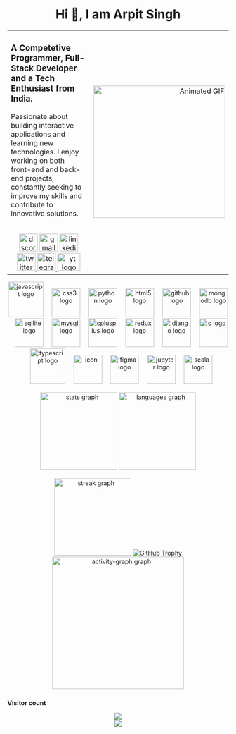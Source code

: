 <h1 align="center">Hi 👋, I am Arpit Singh</h1>
<table style="width: 100%;">
  <tr>
    <td style="vertical-align: top; width: 50%;">
      <h3>A Competetive Programmer, Full-Stack Developer and a Tech Enthusiast from India.</h3>
      <p>
        Passionate about building interactive applications and learning new technologies. 
        I enjoy working on both front-end and back-end projects, constantly seeking to improve my skills 
        and contribute to innovative solutions. 
      </p>
      <br/>
<div align="center">
  <a href="https://discord.com/users/arpit7195" target="_blank">
    <img src="https://raw.githubusercontent.com/maurodesouza/profile-readme-generator/master/src/assets/icons/social/discord/default.svg" width="42" height="40" alt="discord logo" />
  </a>
  <a href="mailto:adoranto737@gmail.com" target="_blank">
    <img src="https://raw.githubusercontent.com/maurodesouza/profile-readme-generator/master/src/assets/icons/social/gmail/default.svg" width="42" height="40" alt="gmail logo" />
  </a>
  <a href="https://www.linkedin.com/in/arpit-singh-1a857b2a9" target="_blank">
    <img src="https://raw.githubusercontent.com/maurodesouza/profile-readme-generator/master/src/assets/icons/social/linkedin/default.svg" width="42" height="40" alt="linkedin logo" />
  </a>
  <a href="https://x.com/ARPITSI03544750" target="_blank">
    <img src="https://raw.githubusercontent.com/maurodesouza/profile-readme-generator/master/src/assets/icons/social/twitter/default.svg" width="42" height="40" alt="twitter logo" />
  </a>
  <a href="https://t.me/ADORANRO" target="_blank">
    <img src="https://cdn-icons-png.flaticon.com/512/2111/2111646.png" width="42" height="40" alt="telegram logo" />
  </a>
  <a href="https://www.youtube.com/@weyar737" target="_blank">
    <img src="https://raw.githubusercontent.com/maurodesouza/profile-readme-generator/master/src/assets/icons/social/youtube/default.svg" width="52" height="40" alt="yt logo" />
  </a>
</div>
    </td>
    <td style="text-align: right; width: 50%;">
      <img src="https://github.com/MishraShardendu22/MishraShardendu22/raw/main/giphy.gif" alt="Animated GIF" width="300"/>
    </td>
  </tr>
</table>

<div align="center">
  <img src="https://techstack-generator.vercel.app/js-icon.svg"  width="80" height="80" alt="javascript logo"  />
  <img width="11" />
  <img src="https://skillicons.dev/icons?i=css" width="65" height="65" alt="css3 logo"  />
  <img width="11" />
  <img src="https://techstack-generator.vercel.app/python-icon.svg" width="65" height="65" alt="python logo"  />
  <img width="11" />
  <img src="https://skillicons.dev/icons?i=html" width="65" height="65" alt="html5 logo"  />
  <img width="11" />
  <img src="https://techstack-generator.vercel.app/github-icon.svg" width="65" height="65" alt="github logo"  />
  <img width="11" />
  <img src="https://skillicons.dev/icons?i=mongodb" width="65" height="65" alt="mongodb logo"  />
  <img width="11" />
  <img src="https://cdn.jsdelivr.net/gh/devicons/devicon/icons/sqlite/sqlite-original.svg" width="65" height="65" alt="sqllite logo"  />
  <img width="11" />
  <img src="https://techstack-generator.vercel.app/mysql-icon.svg" width="65" height="65" alt="mysql logo"  />
  <img width="11" />
  <img src="https://techstack-generator.vercel.app/cpp-icon.svg" width="65" height="65" alt="cplusplus logo"  />
  <img width="11" />
  <img src="https://techstack-generator.vercel.app/redux-icon.svg" width="65" height="65" alt="redux logo"  />
  <img width="11" />
  <img src="https://techstack-generator.vercel.app/django-icon.svg" width="65" height="65" alt="django logo"  />
  <img width="11" />
  <img src="https://cdn.jsdelivr.net/gh/devicons/devicon/icons/c/c-original.svg" width="65" height="65" alt="c logo"  />
  <img width="11" />
  <img src="https://techstack-generator.vercel.app/ts-icon.svg" width="80" height="80" alt="typescript logo"  />
  <img width="11" />
  <img src="https://techstack-generator.vercel.app/react-icon.svg" alt="icon" width="65" height="65" alt="react logo"  />
  <img width="11" />
  <img src="https://cdn.jsdelivr.net/gh/devicons/devicon/icons/figma/figma-original.svg" width="65" height="65" alt="figma logo"  />
  <img width="11" />
  <img src="https://cdn.simpleicons.org/jupyter/F37626" width="65" height="65" alt="jupyter logo"  />
  <img width="11" />
  <img src="https://imgs.search.brave.com/TGmEQZBLfzt8COMRcH7TFt8IM2pcfKJ3fXdocfgae7U/rs:fit:860:0:0:0/g:ce/aHR0cHM6Ly9jZG4t/aWNvbnMtcG5nLmZs/YXRpY29uLmNvbS81/MTIvNjEzMi82MTMy/MjIwLnBuZw" width="65" height="65" alt="scala logo"  />
</div>
<br>
<div align="center">
  <img src="https://github-readme-stats.vercel.app/api?username=LSUDOKO&hide_title=false&hide_rank=false&show_icons=true&include_all_commits=true&count_private=true&disable_animations=false&theme=radical&locale=en&hide_border=false&order=1" height="175"  alt="stats graph"  />
  <img src="https://github-readme-stats.vercel.app/api/top-langs?username=LSUDOKO&locale=en&hide_title=false&layout=compact&card_width=650&langs_count=18&theme=radical&hide_border=false&order=2" height="175"  alt="languages graph"  />
  <br>
  <br>
  <img src="https://streak-stats.demolab.com?user=LSUDOKO&locale=en&mode=daily&theme=tokyonight&hide_border=false&border_radius=5&order=3" height="175" alt="streak graph"  />
  <img src="https://github-profile-trophy.vercel.app/?username=LSUDOKO&theme=matrix" alt="GitHub Trophy" />
  <img src="https://github-readme-activity-graph.vercel.app/graph?username=LSUDOKO&radius=16&theme=nightowl&area=true&order=5&hide_title=false" height="300" alt="activity-graph graph"  />
</div>

###
###

###

<div align="center">
  <p align="left" style:color="Green"><b>Visitor count</b></p>
  <img src="https://profile-counter.glitch.me/LSUDOKO/count.svg?"  />
</div>

<!-- Profile Views Counter -->
<div align="center">
  <img src="https://moe-counter.glitch.me/get/@LSUDOKO?theme=rule34" />
</div>
